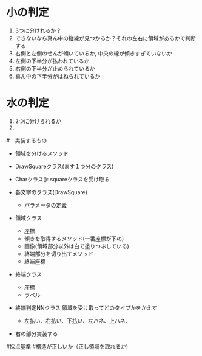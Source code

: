 
# 小の判定
1. 3つに分けれるか？
1. できないなら真ん中の縦線が見つかるか？それの左右に領域があるかで判断する
1. 右側と左側のせんが傾いているか, 中央の線が傾きすぎていないか
1. 左側の下半分が払われているか
1. 右側の下半分が止められているか
1. 真ん中の下半分がはねられているか

# 水の判定
1. 2つに分けられるか
1. 

#　実装するもの

- 領域を分けるメソッド
- DrawSquareクラス(ます１つ分のクラス)
- Charクラス():
    squareクラスを受け取る
- 各文字のクラス(DrawSquare)
    - パラメータの定義

- 領域クラス
    - 座標
    - 傾きを取得するメソッド(一番座標が下の)
    - 画像(領域部分以外は白で塗りつぶしている)
    - 終端部分を切り出すメソッド
    - 終端座標
- 終端クラス
    - 座標
    - ラベル
- 終端判定NNクラス 領域を受け取ってどのタイプかをかえす
    - 左払い、右払い、下払い、左ハネ、上ハネ、
    
- 右の部分実装する

#採点基準
#構造が正しいか（正し領域を取れるか)
